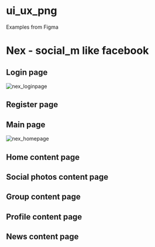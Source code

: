 # ui_ux_png
Examples from Figma

# Nex - social_m like facebook
## Login page
![nex_loginpage](https://user-images.githubusercontent.com/56508980/131485615-fd8098b7-d90a-4e91-80b6-1cc6d29f0ec8.png)
## Register page

## Main page
![nex_homepage](https://user-images.githubusercontent.com/56508980/131486214-e1f824fc-1b2e-45c3-9fda-0bee9d78193c.png)
## Home content page

## Social photos content page

## Group content page

## Profile content page

## News content page
